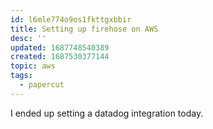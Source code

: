 ```yaml
---
id: l6mle774o9os1fkttgxbbir
title: Setting up firehose on AWS
desc: ''
updated: 1687748540389
created: 1687530377144
topic: aws
tags:
  - papercut
---
```


<!-- https://us5.datadoghq.com/logs/onboarding/cloud# -->

I ended up setting a datadog integration today. 


